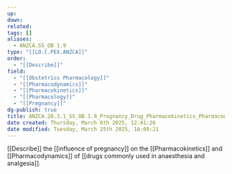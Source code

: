 ```yaml
---
up: 
down: 
related: 
tags: []
aliases:
  - ANZCA.SS_OB 1.9
type: "[[LO.C.PEX.ANZCA]]"
order:
  - "[[Describe]]"
field:
  - "[[Obstetrics Pharmacology]]"
  - "[[Pharmacodynamics]]"
  - "[[Pharmacokinetics]]"
  - "[[Pharmacology]]"
  - "[[Pregnancy]]"
dg-publish: true
title: ANZCA.20.3.1_SS_OB.1.9_Pregnancy_Drug_Pharmacokinetics_Pharmacodynamics
date created: Thursday, March 6th 2025, 12:41:26
date modified: Tuesday, March 25th 2025, 16:09:21
---
```


[[Describe]] the [[influence of pregnancy]] on the [[Pharmacokinetics]] and [[Pharmacodynamics]] of [[drugs commonly used in anaesthesia and analgesia]].
